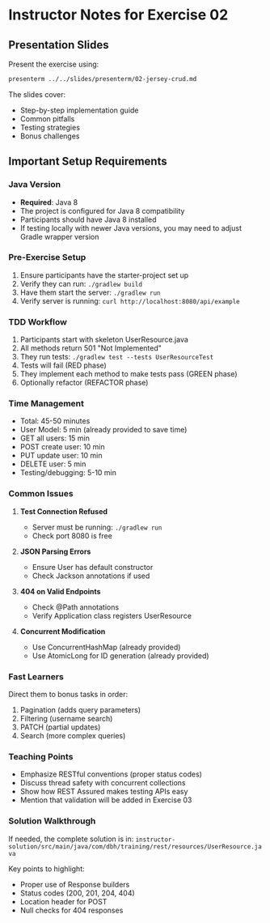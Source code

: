 # Instructor Notes for Exercise 02

## Presentation Slides

Present the exercise using:
```bash
presenterm ../../slides/presenterm/02-jersey-crud.md
```

The slides cover:
- Step-by-step implementation guide
- Common pitfalls
- Testing strategies
- Bonus challenges

## Important Setup Requirements

### Java Version
- **Required**: Java 8 
- The project is configured for Java 8 compatibility
- Participants should have Java 8 installed
- If testing locally with newer Java versions, you may need to adjust Gradle wrapper version

### Pre-Exercise Setup
1. Ensure participants have the starter-project set up
2. Verify they can run: `./gradlew build`
3. Have them start the server: `./gradlew run`
4. Verify server is running: `curl http://localhost:8080/api/example`

### TDD Workflow
1. Participants start with skeleton UserResource.java
2. All methods return 501 "Not Implemented"
3. They run tests: `./gradlew test --tests UserResourceTest`
4. Tests will fail (RED phase)
5. They implement each method to make tests pass (GREEN phase)
6. Optionally refactor (REFACTOR phase)

### Time Management
- Total: 45-50 minutes
- User Model: 5 min (already provided to save time)
- GET all users: 15 min
- POST create user: 10 min
- PUT update user: 10 min
- DELETE user: 5 min
- Testing/debugging: 5-10 min

### Common Issues

1. **Test Connection Refused**
   - Server must be running: `./gradlew run`
   - Check port 8080 is free

2. **JSON Parsing Errors**
   - Ensure User has default constructor
   - Check Jackson annotations if used

3. **404 on Valid Endpoints**
   - Check @Path annotations
   - Verify Application class registers UserResource

4. **Concurrent Modification**
   - Use ConcurrentHashMap (already provided)
   - Use AtomicLong for ID generation (already provided)

### Fast Learners
Direct them to bonus tasks in order:
1. Pagination (adds query parameters)
2. Filtering (username search)
3. PATCH (partial updates)
4. Search (more complex queries)

### Teaching Points
- Emphasize RESTful conventions (proper status codes)
- Discuss thread safety with concurrent collections
- Show how REST Assured makes testing APIs easy
- Mention that validation will be added in Exercise 03

### Solution Walkthrough
If needed, the complete solution is in:
`instructor-solution/src/main/java/com/dbh/training/rest/resources/UserResource.java`

Key points to highlight:
- Proper use of Response builders
- Status codes (200, 201, 204, 404)
- Location header for POST
- Null checks for 404 responses